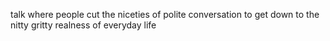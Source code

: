 talk where people cut the niceties of polite conversation to get down to the nitty gritty realness of everyday life